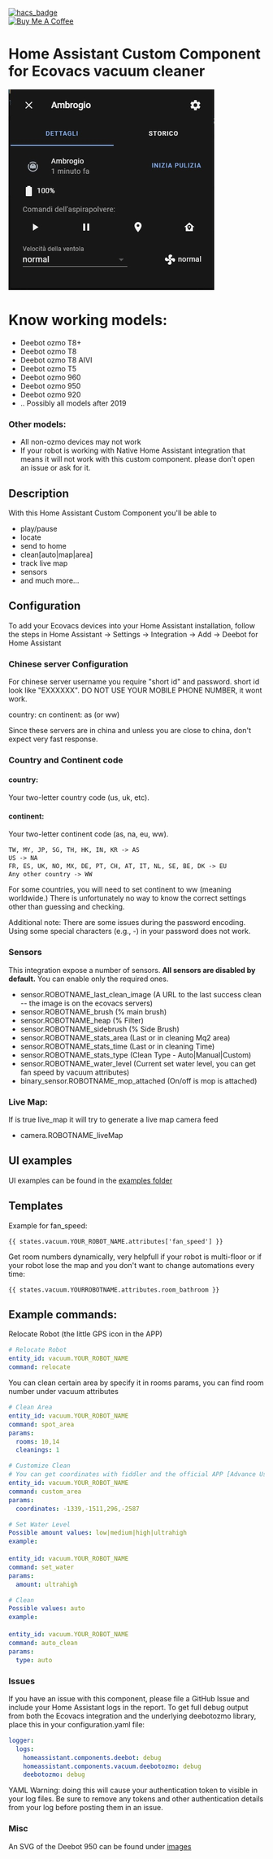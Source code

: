 [![hacs_badge](https://img.shields.io/badge/HACS-Default-orange.svg?style=for-the-badge)](https://github.com/custom-components/hacs)
<br><a href="https://www.buymeacoffee.com/4nd3rs" target="_blank"><img src="https://cdn.buymeacoffee.com/buttons/default-black.png" width="150px" height="35px" alt="Buy Me A Coffee" style="height: 35px !important;width: 150px !important;" ></a>

# Home Assistant Custom Component for Ecovacs vacuum cleaner

![Preview](docs/images/prev.jpg)

# Know working models:

- Deebot ozmo T8+
- Deebot ozmo T8
- Deebot ozmo T8 AIVI
- Deebot ozmo T5
- Deebot ozmo 960
- Deebot ozmo 950
- Deebot ozmo 920
- .. Possibly all models after 2019

### Other models:

- All non-ozmo devices may not work
- If your robot is working with Native Home Assistant integration that means it will not work with this custom component. please don't open an issue or ask for it.

## Description

With this Home Assistant Custom Component you'll be able to

- play/pause
- locate
- send to home
- clean[auto|map|area]
- track live map
- sensors
- and much more...

## Configuration

To add your Ecovacs devices into your Home Assistant installation, follow the steps in Home Assistant -> Settings -> Integration -> Add -> Deebot for Home Assistant

### Chinese server Configuration

For chinese server username you require "short id" and password. short id look like "EXXXXXX". DO NOT USE YOUR MOBILE PHONE NUMBER, it wont work.

country: cn
continent: as (or ww)

Since these servers are in china and unless you are close to china, don't expect very fast response.

### Country and Continent code

#### country:

Your two-letter country code (us, uk, etc).

#### continent:

Your two-letter continent code (as, na, eu, ww).

```
TW, MY, JP, SG, TH, HK, IN, KR -> AS
US -> NA
FR, ES, UK, NO, MX, DE, PT, CH, AT, IT, NL, SE, BE, DK -> EU
Any other country -> WW
```

For some countries, you will need to set continent to ww (meaning worldwide.) There is unfortunately no way to know the correct settings other than guessing and checking.

Additional note: There are some issues during the password encoding. Using some special characters (e.g., -) in your password does not work.

### Sensors

This integration expose a number of sensors.
**All sensors are disabled by default.** You can enable only the required ones.

- sensor.ROBOTNAME_last_clean_image (A URL to the last success clean -- the image is on the ecovacs servers)
- sensor.ROBOTNAME_brush (% main brush)
- sensor.ROBOTNAME_heap (% Filter)
- sensor.ROBOTNAME_sidebrush (% Side Brush)
- sensor.ROBOTNAME_stats_area (Last or in cleaning Mq2 area)
- sensor.ROBOTNAME_stats_time (Last or in cleaning Time)
- sensor.ROBOTNAME_stats_type (Clean Type - Auto|Manual|Custom)
- sensor.ROBOTNAME_water_level (Current set water level, you can get fan speed by vacuum attributes)
- binary_sensor.ROBOTNAME_mop_attached (On/off is mop is attached)

### Live Map:

If is true live_map it will try to generate a live map camera feed

- camera.ROBOTNAME_liveMap

## UI examples

UI examples can be found in the [examples folder](docs/examples)

## Templates

Example for fan_speed:

```
{{ states.vacuum.YOUR_ROBOT_NAME.attributes['fan_speed'] }}
```

Get room numbers dynamically, very helpfull if your robot is multi-floor or if your robot lose the map and you don't want to change automations every time:

```
{{ states.vacuum.YOURROBOTNAME.attributes.room_bathroom }}
```

## Example commands:

Relocate Robot (the little GPS icon in the APP)

```yaml
# Relocate Robot
entity_id: vacuum.YOUR_ROBOT_NAME
command: relocate
```

You can clean certain area by specify it in rooms params, you can find room number under vacuum attributes

```yaml
# Clean Area
entity_id: vacuum.YOUR_ROBOT_NAME
command: spot_area
params:
  rooms: 10,14
  cleanings: 1
```

```yaml
# Customize Clean
# You can get coordinates with fiddler and the official APP [Advance User]
entity_id: vacuum.YOUR_ROBOT_NAME
command: custom_area
params:
  coordinates: -1339,-1511,296,-2587
```

```yaml
# Set Water Level
Possible amount values: low|medium|high|ultrahigh
example:

entity_id: vacuum.YOUR_ROBOT_NAME
command: set_water
params:
  amount: ultrahigh
```

```yaml
# Clean
Possible values: auto
example:

entity_id: vacuum.YOUR_ROBOT_NAME
command: auto_clean
params:
  type: auto
```

### Issues

If you have an issue with this component, please file a GitHub Issue and include your Home Assistant logs in the report. To get full debug output from both the Ecovacs integration and the underlying deebotozmo library, place this in your configuration.yaml file:

```yaml
logger:
  logs:
    homeassistant.components.deebot: debug
    homeassistant.components.vacuum.deebotozmo: debug
    deebotozmo: debug
```

YAML
Warning: doing this will cause your authentication token to visible in your log files. Be sure to remove any tokens and other authentication details from your log before posting them in an issue.

### Misc

An SVG of the Deebot 950 can be found under [images](docs/images/deebot950.svg)
